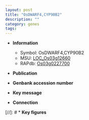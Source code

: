 ```yaml
---
layout: post
title: "OsDWARF4,CYP90B2"
description: ""
category: genes
tags: 
---
```


* **Information**  
    + Symbol: OsDWARF4,CYP90B2  
    + MSU: [LOC_Os03g12660](http://rice.uga.edu/cgi-bin/ORF_infopage.cgi?orf=LOC_Os03g12660)  
    + RAPdb: [Os03g0227700](http://rapdb.dna.affrc.go.jp/viewer/gbrowse_details/irgsp1?name=Os03g0227700)  

* **Publication**  

* **Genbank accession number**  

* **Key message**  

* **Connection**  

[//]: # * **Key figures**  


